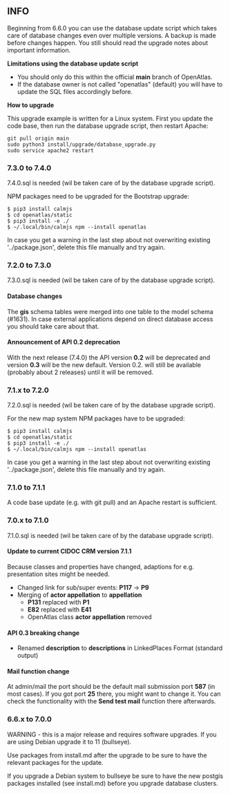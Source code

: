 ## INFO
Beginning from 6.6.0 you can use the database update script which takes care
of database changes even over multiple versions. A backup is made before
changes happen. You still should read the upgrade notes about important
information.

**Limitations using the database update script**

* You should only do this within the official **main** branch of OpenAtlas.
* If the database owner is not called "openatlas" (default) you will have to
  update the SQL files accordingly before.

**How to upgrade**

This upgrade example is written for a Linux system. First you update the code
base, then run the database upgrade script, then restart Apache:

    git pull origin main
    sudo python3 install/upgrade/database_upgrade.py
    sudo service apache2 restart

### 7.3.0 to 7.4.0
7.4.0.sql is needed (wil be taken care of by the database upgrade script).

NPM packages need to be upgraded for the Bootstrap upgrade:

    $ pip3 install calmjs
    $ cd openatlas/static
    $ pip3 install -e ./
    $ ~/.local/bin/calmjs npm --install openatlas

In case you get a warning in the last step about not overwriting existing
'../package.json', delete this file manually and try again.

### 7.2.0 to 7.3.0
7.3.0.sql is needed (wil be taken care of by the database upgrade script).

#### Database changes
The **gis** schema tables were merged into one table to the model schema
(#1631). In case external applications depend on direct database access you
should take care about that.

#### Announcement of API 0.2 deprecation
With the next release (7.4.0) the API version **0.2** will be deprecated and
version **0.3** will be the new default. Version 0.2. will still be available
(probably about 2 releases) until it will be removed.

### 7.1.x to 7.2.0
7.2.0.sql is needed (wil be taken care of by the database upgrade script).

For the new map system NPM packages have to be upgraded:

    $ pip3 install calmjs
    $ cd openatlas/static
    $ pip3 install -e ./
    $ ~/.local/bin/calmjs npm --install openatlas

In case you get a warning in the last step about not overwriting existing
'../package.json', delete this file manually and try again.

### 7.1.0 to 7.1.1
A code base update (e.g. with git pull) and an Apache restart is sufficient.

### 7.0.x to 7.1.0
7.1.0.sql is needed (wil be taken care of by the database upgrade script).

#### Update to current CIDOC CRM version 7.1.1
Because classes and properties have changed, adaptions for e.g. presentation
sites might be needed.
* Changed link for sub/super events: **P117** -> **P9**
* Merging of **actor appellation** to **appellation**
   * **P131** replaced with **P1**
   * **E82** replaced with **E41**
   * OpenAtlas class **actor appellation** removed

#### API 0.3 breaking change
* Renamed **description** to **descriptions** in LinkedPlaces Format
(standard output)

#### Mail function change
At admin/mail the port should be the default mail submission port **587**
(in most cases). If you got port **25** there, you might want to change it. You
can check the functionality with the **Send test mail** function there
afterwards.

### 6.6.x to 7.0.0
WARNING - this is a major release and requires software upgrades. If you are
using Debian upgrade it to 11 (bullseye).

Use packages from install.md after the upgrade to be sure to have the relevant
packages for the update.

If you upgrade a Debian system to bullseye be sure to have the new postgis
packages installed (see install.md) before you upgrade database clusters.
